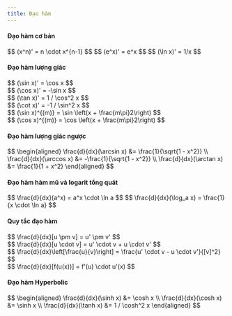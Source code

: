 ```yaml
---
title: Đạo hàm
---
```


<link rel="stylesheet" href="/meth/equation.css"/>


#### Đạo hàm cơ bản
<div class='block-equation'>
    $$
    (x^n)' = n \cdot x^{n-1}
    $$
    $$
    (e^x)' = e^x
    $$
    $$
    (\ln x)' = 1/x
    $$
</div>

#### Đạo hàm lượng giác
<div class='block-equation'>
    <div class='block-item-hf'>
    $$
    (\sin x)' = \cos x
    $$
    </div>
    <div class='block-item-hf'>
    $$
    (\cos x)' = -\sin x
    $$
    </div>
    <div class='block-item-hf'>
    $$
    (\tan x)' = 1 / \cos^2 x
    $$
    </div>
    <div class='block-item-hf'>
    $$
    (\cot x)' = -1 / \sin^2 x
    $$
    </div>
    <div class='block-item-hf'>
    $$
    (\sin x)^{(m)} = \sin \left(x + \frac{m\pi}2\right)
    $$
    </div>
    <div class='block-item-hf'>
    $$
    (\cos x)^{(m)} = \cos \left(x + \frac{m\pi}2\right)
    $$
    </div>
</div>

#### Đạo hàm lượng giác ngược
<div class='block-equation'>
    $$
    \begin{aligned}
    \frac{d}{dx}(\arcsin x) &= \frac{1}{\sqrt{1 - x^2}} \\
    \frac{d}{dx}(\arccos x) &= -\frac{1}{\sqrt{1 - x^2}} \\
    \frac{d}{dx}(\arctan x) &= \frac{1}{1 + x^2}
    \end{aligned}
    $$
</div>

#### Đạo hàm hàm mũ và logarit tổng quát
<div class='block-equation'>
    $$
    \frac{d}{dx}(a^x) = a^x \cdot \ln a
    $$
    $$
    \frac{d}{dx}(\log_a x) = \frac{1}{x \cdot \ln a}
    $$
</div>

#### Quy tắc đạo hàm
<div class='block-equation'>
    <div class='block-item-hf'>
    $$
    \frac{d}{dx}[u \pm v] = u' \pm v'
    $$
    </div>
    <div class='block-item-hf'>
    $$
    \frac{d}{dx}[u \cdot v] = u' \cdot v + u \cdot v'
    $$
    </div>
    <div class='block-item-hf'>
    $$
    \frac{d}{dx}\left[\frac{u}{v}\right] = \frac{u' \cdot v - u \cdot v'}{[v]^2}
    $$
    </div>
    <div class='block-item-hf'>
    $$
    \frac{d}{dx}[f(u(x))] = f'(u) \cdot u'(x)
    $$
    </div>
</div>

#### Đạo hàm Hyperbolic
<div class='block-equation'>
    $$
    \begin{aligned}
    \frac{d}{dx}(\sinh x) &= \cosh x \\
    \frac{d}{dx}(\cosh x) &= \sinh x \\
    \frac{d}{dx}(\tanh x) &= 1 / \cosh^2 x
    \end{aligned}
    $$
</div>
